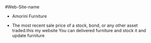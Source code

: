 #Web-Site-name 
* Amorini Furniture

* The most recent sale price of a stock, bond, or any other asset traded.this my website You can delivered furniture and stock it and update furniture